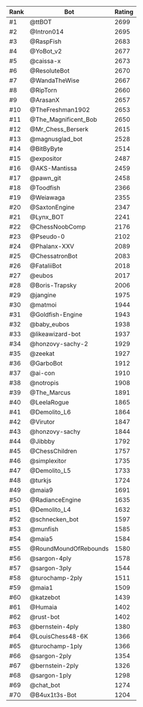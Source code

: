 Rank|Bot|Rating
---|---|---
#1|@ttBOT|2699
#2|@Intron014|2695
#3|@RaspFish|2683
#4|@YoBot_v2|2677
#5|@caissa-x|2673
#6|@ResoluteBot|2670
#7|@WandaTheWise|2667
#8|@RipTorn|2660
#9|@ArasanX|2657
#10|@TheFreshman1902|2653
#11|@The_Magnificent_Bob|2650
#12|@Mr_Chess_Berserk|2615
#13|@magnusglad_bot|2528
#14|@BitByByte|2514
#15|@expositor|2487
#16|@AKS-Mantissa|2459
#17|@pawn_git|2458
#18|@Toodfish|2366
#19|@Weiawaga|2355
#20|@SaxtonEngine|2347
#21|@Lynx_BOT|2241
#22|@ChessNoobComp|2176
#23|@Pseudo-0|2102
#24|@Phalanx-XXV|2089
#25|@ChessatronBot|2083
#26|@FataliiBot|2018
#27|@eubos|2017
#28|@Boris-Trapsky|2006
#29|@jangine|1975
#30|@matmoi|1944
#31|@Goldfish-Engine|1943
#32|@baby_eubos|1938
#33|@likeawizard-bot|1937
#34|@honzovy-sachy-2|1929
#35|@zeekat|1927
#36|@GarboBot|1912
#37|@ai-con|1910
#38|@notropis|1908
#39|@The_Marcus|1891
#40|@LeelaRogue|1865
#41|@Demolito_L6|1864
#42|@Virutor|1847
#43|@honzovy-sachy|1844
#44|@Jibbby|1792
#45|@ChessChildren|1757
#46|@simplexitor|1735
#47|@Demolito_L5|1733
#48|@turkjs|1724
#49|@maia9|1691
#50|@RadianceEngine|1635
#51|@Demolito_L4|1632
#52|@schnecken_bot|1597
#53|@munfish|1585
#54|@maia5|1584
#55|@RoundMoundOfRebounds|1580
#56|@sargon-4ply|1578
#57|@sargon-3ply|1544
#58|@turochamp-2ply|1511
#59|@maia1|1509
#60|@katzebot|1439
#61|@Humaia|1402
#62|@rust-bot|1402
#63|@bernstein-4ply|1380
#64|@LouisChess48-6K|1366
#65|@turochamp-1ply|1366
#66|@sargon-2ply|1354
#67|@bernstein-2ply|1326
#68|@sargon-1ply|1298
#69|@chat_bot|1274
#70|@B4ux1t3s-Bot|1204
